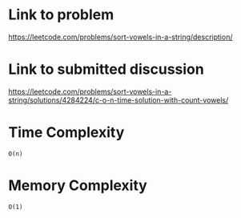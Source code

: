 # Link to problem
https://leetcode.com/problems/sort-vowels-in-a-string/description/

# Link to submitted discussion
https://leetcode.com/problems/sort-vowels-in-a-string/solutions/4284224/c-o-n-time-solution-with-count-vowels/

# Time Complexity
`O(n)`

# Memory Complexity
`O(1)`
